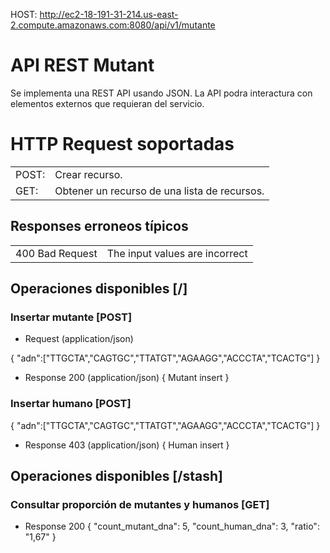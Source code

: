 HOST: http://ec2-18-191-31-214.us-east-2.compute.amazonaws.com:8080/api/v1/mutante

# API REST Mutant

Se implementa una REST API usando JSON.
La API podra interactura con elementos externos que requieran del servicio.

# HTTP Request soportadas
<table>
<tr><td>POST:</td><td>Crear recurso. </td></tr>
<tr><td>GET: </td><td>Obtener un recurso de una lista de recursos.</td></tr>
</table>


## Responses erroneos típicos

<table>
<tr><td>400 Bad Request</td><td>The input values are incorrect</td></tr>
</table>

## Operaciones disponibles [/]
### Insertar mutante [POST]
+ Request (application/json)

{
"adn":["TTGCTA","CAGTGC","TTATGT","AGAAGG","ACCCTA","TCACTG"]
}
+ Response 200 (application/json)
{
Mutant insert
}

### Insertar humano [POST]
{
"adn":["TTGCTA","CAGTGC","TTATGT","AGAAGG","ACCCTA","TCACTG"]
}
+ Response 403 (application/json)
{
Human insert
}
## Operaciones disponibles [/stash]
### Consultar proporción de mutantes y humanos [GET]
+ Response 200
{
    "count_mutant_dna": 5,
    "count_human_dna": 3,
    "ratio": "1,67"
}
